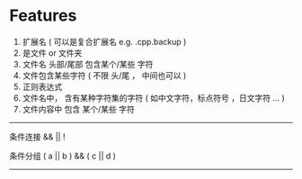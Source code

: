 # Features 

1. 扩展名 ( 可以是复合扩展名 e.g.     .cpp.backup )
1. 是文件 or 文件夹
1. 文件名 头部/尾部 包含某个/某些 字符
1. 文件包含某些字符 ( 不限 头/尾 ， 中间也可以 )
1. 正则表达式
1. 文件名中， 含有某种字符集的字符 ( 如中文字符，标点符号 ，日文字符 ... )
1. 文件内容中 包含 某个/某些 字符

----------------------------------------------------------------------------------------------------

条件连接  &&   ||   !

条件分组  ( a || b ) && ( c || d )

----------------------------------------------------------------------------------------------------

